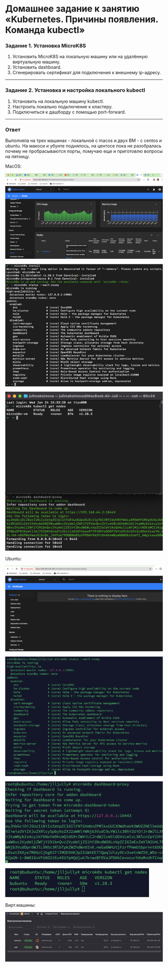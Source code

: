 # Домашнее задание к занятию «Kubernetes. Причины появления. Команда kubectl»

### Задание 1. Установка MicroK8S

1. Установить MicroK8S на локальную машину или на удалённую виртуальную машину.
2. Установить dashboard.
3. Сгенерировать сертификат для подключения к внешнему ip-адресу.

------

### Задание 2. Установка и настройка локального kubectl
1. Установить на локальную машину kubectl.
2. Настроить локально подключение к кластеру.
3. Подключиться к дашборду с помощью port-forward.

------

### Ответ
Выполняла на трех машинах - локальной с macos и двух ВМ - с centos и ubuntu. На макоси и убунте поднялось, на центосе пока не разобралась почему не пробрасываются порты, помучаю еще и приготовлю вопросы на пятницу.

MacOS: 

![Скрин](https://github.com/Jlljully/k8s/blob/main/files/lesson1/SCR-20240124-tdzm.png "дашборд")

![Скрин](https://github.com/Jlljully/k8s/blob/main/files/lesson1/SCR-20240124-sjcg.png "статусы")

![Скрин](https://github.com/Jlljully/k8s/blob/main/files/lesson1/SCR-20240124-tfjh.png "статусы")

Ubuntu:

![Скрин](https://github.com/Jlljully/k8s/blob/main/files/lesson1/SCR-20240124-tbbg.png "дашборд")

![Скрин](https://github.com/Jlljully/k8s/blob/main/files/lesson1/SCR-20240124-snpn.png "статусы")

![Скрин](https://github.com/Jlljully/k8s/blob/main/files/lesson1/SCR-20240124-tazr.png "статусы")

![Скрин](https://github.com/Jlljully/k8s/blob/main/files/lesson1/SCR-20240124-tfob.png "статусы")

Вирт.машины:

![Скрин](https://github.com/Jlljully/k8s/blob/main/files/lesson1/SCR-20240124-tbcq.png "сравнить айпи:)")

